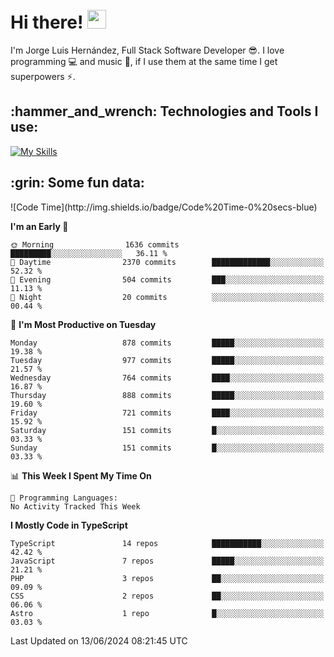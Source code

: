 <h1 align="left">
 <abc>
  <br>Hi there! <img src="https://user-images.githubusercontent.com/42378118/110234147-e3259600-7f4e-11eb-95be-0c4047144dea.gif" width="30"><br>
 </abc>
</h1>

I'm Jorge Luis Hernández, Full Stack Software Developer :sunglasses:. I love programming :computer: and music :musical_score:, if I use them at the same time I get superpowers :zap:. 


<h2 align="left">:hammer_and_wrench: Technologies and Tools I use:</h2>

[![My Skills](https://skillicons.dev/icons?i=js,ts,html,css,py,vue,react,next,nest,postgres,mysql)](https://skillicons.dev)

<h2 align="left">:grin: Some fun data:</h2>
<!--START_SECTION:waka-->
![Code Time](http://img.shields.io/badge/Code%20Time-0%20secs-blue)

**I'm an Early 🐤** 

```text
🌞 Morning                1636 commits        █████████░░░░░░░░░░░░░░░░   36.11 % 
🌆 Daytime                2370 commits        █████████████░░░░░░░░░░░░   52.32 % 
🌃 Evening                504 commits         ███░░░░░░░░░░░░░░░░░░░░░░   11.13 % 
🌙 Night                  20 commits          ░░░░░░░░░░░░░░░░░░░░░░░░░   00.44 % 
```
📅 **I'm Most Productive on Tuesday** 

```text
Monday                   878 commits         █████░░░░░░░░░░░░░░░░░░░░   19.38 % 
Tuesday                  977 commits         █████░░░░░░░░░░░░░░░░░░░░   21.57 % 
Wednesday                764 commits         ████░░░░░░░░░░░░░░░░░░░░░   16.87 % 
Thursday                 888 commits         █████░░░░░░░░░░░░░░░░░░░░   19.60 % 
Friday                   721 commits         ████░░░░░░░░░░░░░░░░░░░░░   15.92 % 
Saturday                 151 commits         █░░░░░░░░░░░░░░░░░░░░░░░░   03.33 % 
Sunday                   151 commits         █░░░░░░░░░░░░░░░░░░░░░░░░   03.33 % 
```


📊 **This Week I Spent My Time On** 

```text
💬 Programming Languages: 
No Activity Tracked This Week
```

**I Mostly Code in TypeScript** 

```text
TypeScript               14 repos            ███████████░░░░░░░░░░░░░░   42.42 % 
JavaScript               7 repos             █████░░░░░░░░░░░░░░░░░░░░   21.21 % 
PHP                      3 repos             ██░░░░░░░░░░░░░░░░░░░░░░░   09.09 % 
CSS                      2 repos             ██░░░░░░░░░░░░░░░░░░░░░░░   06.06 % 
Astro                    1 repo              █░░░░░░░░░░░░░░░░░░░░░░░░   03.03 % 
```




 Last Updated on 13/06/2024 08:21:45 UTC
<!--END_SECTION:waka-->
